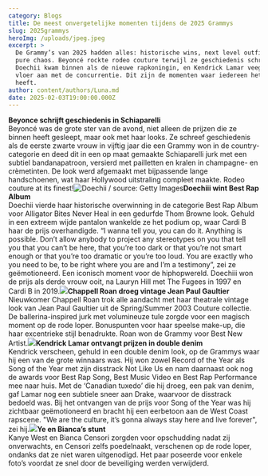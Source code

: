 ```yaml
---
category: Blogs
title: De meest onvergetelijke momenten tijdens de 2025 Grammys
slug: 2025grammys
heroImg: /uploads/jpeg.jpeg
excerpt: >
  De Grammy’s van 2025 hadden alles: historische wins, next level outfits en
  pure chaos. Beyoncé rockte rodeo couture terwijl ze geschiedenis schreef,
  Doechii kwam binnen als de nieuwe rapkoningin, en Kendrick Lamar veegde de
  vloer aan met de concurrentie. Dit zijn de momenten waar iedereen het over
  heeft.
author: content/authors/Luna.md
date: 2025-02-03T19:00:00.000Z
---
```


**Beyonce schrijft geschiedenis in Schiaparelli**\
Beyoncé was de grote ster van de avond, niet alleen de prijzen die ze binnen heeft gesleept, maar ook met haar looks. Ze schreef geschiedenis als de eerste zwarte vrouw in vijftig jaar die een Grammy won in de country-categorie en deed dit in een op maat gemaakte Schiaparelli jurk met een subtiel bandanapatroon, versierd met pailletten en kralen in champagne- en crèmetinten. De look werd afgemaakt met bijpassende lange handschoenen, wat haar Hollywood uitstraling compleet maakte. Rodeo couture at its finest!![Doechii / source: Getty Images](/uploads/doechii-third-black-woman-win-best-rap-album-grammys.jpg "Doechii / source: Getty Images")**Doechiii wint Best Rap Album**\
Doechii vierde haar historische overwinning in de categorie Best Rap Album voor Alligator Bites Never Heal in een gedurfde Thom Browne look. Gehuld in een extreem wijde pantalon wankelde ze het podium op, waar Cardi B haar de prijs overhandigde. “I wanna tell you, you can do it. Anything is possible. Don’t allow anybody to project any stereotypes on you that tell you that you can’t be here, that you’re too dark or that you’re not smart enough or that you’re too dramatic or you’re too loud. You are exactly who you need to be, to be right where you are and I’m a testimony”, zei ze geëmotioneerd. Een iconisch moment voor de hiphopwereld. Doechiii won de prijs als derde vrouw ooit, na Lauryn Hill met The Fugees in 1997 en Cardi B in 2019.![](/uploads/JPG.png)**Chappell Roan droeg vintage Jean Paul Gaultier**\
Nieuwkomer Chappell Roan trok alle aandacht met haar theatrale vintage look van Jean Paul Gaultier uit de Spring/Summer 2003 Couture collectie. De ballerina-inspired jurk met volumineuze tule zorgde voor een magisch moment op de rode loper. Bonuspunten voor haar speelse make-up, die haar excentrieke stijl benadrukte. Roan won de Grammy voor Best New Artist.![](/uploads/kendrick-lamar-2025-grammys-soty.jpg)**Kendrick Lamar ontvangt prijzen in double denim**\
Kendrick verscheen, gehuld in een double denim look, op de Grammys waar hij een van de grote winnaars was. Hij won zowel Record of the Year als Song of the Year met zijn disstrack Not Like Us en nam daarnaast ook nog de awards voor Best Rap Song, Best Music Video en Best Rap Performance mee naar huis. Met de ‘Canadian tuxedo’ die hij droeg, een pak van denim, gaf Lamar nog een subtiele sneer aan Drake, waarvoor de disstrack bedoeld was. Bij het ontvangen van de prijs voor Song of the Year was hij zichtbaar geëmotioneerd en bracht hij een eerbetoon aan de West Coast rapscene. "We are the culture, it’s gonna always stay here and live forever", zei hij.![](/uploads/kanye.png)**Ye en Bianca’s stunt**\
Kanye West en Bianca Censori zorgden voor opschudding nadat zij onverwachts, en Censori zelfs poedelnaakt, verschenen op de rode loper, ondanks dat ze niet waren uitgenodigd. Het paar poseerde voor enkele foto’s voordat ze snel door de beveiliging werden verwijderd.

